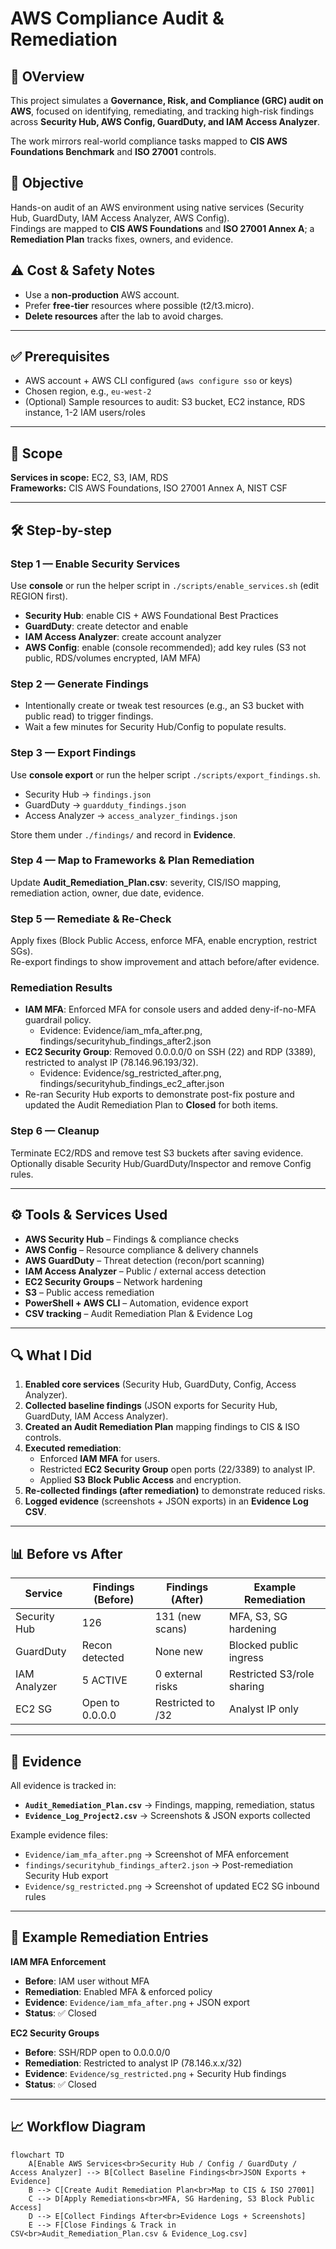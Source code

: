 # AWS Compliance Audit & Remediation

## 📌 OVerview
This project simulates a **Governance, Risk, and Compliance (GRC) audit on AWS**, focused on identifying, remediating, and tracking high-risk findings across **Security Hub, AWS Config, GuardDuty, and IAM Access Analyzer**.  

The work mirrors real-world compliance tasks mapped to **CIS AWS Foundations Benchmark** and **ISO 27001** controls.

## 📌 Objective
Hands-on audit of an AWS environment using native services (Security Hub, GuardDuty, IAM Access Analyzer, AWS Config).  
Findings are mapped to **CIS AWS Foundations** and **ISO 27001 Annex A**; a **Remediation Plan** tracks fixes, owners, and evidence.

## ⚠️ Cost & Safety Notes
- Use a **non-production** AWS account.  
- Prefer **free-tier** resources where possible (t2/t3.micro).  
- **Delete resources** after the lab to avoid charges.

---

## ✅ Prerequisites
- AWS account + AWS CLI configured (`aws configure sso` or keys)  
- Chosen region, e.g., `eu-west-2`  
- (Optional) Sample resources to audit: S3 bucket, EC2 instance, RDS instance, 1-2 IAM users/roles

---

## 🧭 Scope
**Services in scope:** EC2, S3, IAM, RDS  
**Frameworks:** CIS AWS Foundations, ISO 27001 Annex A, NIST CSF

---

## 🛠️ Step-by-step

### Step 1 — Enable Security Services
Use **console** or run the helper script in `./scripts/enable_services.sh` (edit REGION first).  
- **Security Hub**: enable CIS + AWS Foundational Best Practices  
- **GuardDuty**: create detector and enable  
- **IAM Access Analyzer**: create account analyzer  
- **AWS Config**: enable (console recommended); add key rules (S3 not public, RDS/volumes encrypted, IAM MFA)

### Step 2 — Generate Findings
- Intentionally create or tweak test resources (e.g., an S3 bucket with public read) to trigger findings.  
- Wait a few minutes for Security Hub/Config to populate results.

### Step 3 — Export Findings
Use **console export** or run the helper script `./scripts/export_findings.sh`.  
- Security Hub -> `findings.json`  
- GuardDuty -> `guardduty_findings.json`  
- Access Analyzer -> `access_analyzer_findings.json`

Store them under `./findings/` and record in **Evidence**.

### Step 4 — Map to Frameworks & Plan Remediation
Update **Audit_Remediation_Plan.csv**: severity, CIS/ISO mapping, remediation action, owner, due date, evidence.

### Step 5 — Remediate & Re-Check
Apply fixes (Block Public Access, enforce MFA, enable encryption, restrict SGs).  
Re-export findings to show improvement and attach before/after evidence.

### Remediation Results
- **IAM MFA**: Enforced MFA for console users and added deny-if-no-MFA guardrail policy. 
  - Evidence: Evidence/iam_mfa_after.png, findings/securityhub_findings_after2.json
- **EC2 Security Group**: Removed 0.0.0.0/0 on SSH (22) and RDP (3389), restricted to analyst IP (78.146.96.193/32).
  - Evidence: Evidence/sg_restricted_after.png, findings/securityhub_findings_ec2_after.json
- Re-ran Security Hub exports to demonstrate post-fix posture and updated the Audit Remediation Plan to **Closed** for both items.


### Step 6 — Cleanup
Terminate EC2/RDS and remove test S3 buckets after saving evidence.  
Optionally disable Security Hub/GuardDuty/Inspector and remove Config rules.

---

## ⚙️ Tools & Services Used
- **AWS Security Hub** – Findings & compliance checks  
- **AWS Config** – Resource compliance & delivery channels  
- **AWS GuardDuty** – Threat detection (recon/port scanning)  
- **IAM Access Analyzer** – Public / external access detection  
- **EC2 Security Groups** – Network hardening  
- **S3** – Public access remediation  
- **PowerShell + AWS CLI** – Automation, evidence export  
- **CSV tracking** – Audit Remediation Plan & Evidence Log  

---

## 🔍 What I Did
1. **Enabled core services** (Security Hub, GuardDuty, Config, Access Analyzer).  
2. **Collected baseline findings** (JSON exports for Security Hub, GuardDuty, IAM Access Analyzer).  
3. **Created an Audit Remediation Plan** mapping findings to CIS & ISO controls.  
4. **Executed remediation**:
   - Enforced **IAM MFA** for users.  
   - Restricted **EC2 Security Group** open ports (22/3389) to analyst IP.  
   - Applied **S3 Block Public Access** and encryption.  
5. **Re-collected findings (after remediation)** to demonstrate reduced risks.  
6. **Logged evidence** (screenshots + JSON exports) in an **Evidence Log CSV**.

---

## 📊 Before vs After

| Service       | Findings (Before) | Findings (After) | Example Remediation |
|---------------|------------------|------------------|---------------------|
| Security Hub  | 126              | 131 (new scans)  | MFA, S3, SG hardening |
| GuardDuty     | Recon detected   | None new         | Blocked public ingress |
| IAM Analyzer  | 5 ACTIVE         | 0 external risks | Restricted S3/role sharing |
| EC2 SG        | Open to 0.0.0.0  | Restricted to /32 | Analyst IP only |

---

## 📂 Evidence

All evidence is tracked in:  
- **`Audit_Remediation_Plan.csv`** → Findings, mapping, remediation, status  
- **`Evidence_Log_Project2.csv`** → Screenshots & JSON exports collected  

Example evidence files:
- `Evidence/iam_mfa_after.png` → Screenshot of MFA enforcement  
- `findings/securityhub_findings_after2.json` → Post-remediation Security Hub export  
- `Evidence/sg_restricted.png` → Screenshot of updated EC2 SG inbound rules  

---

## 📑 Example Remediation Entries

**IAM MFA Enforcement**  
- **Before**: IAM user without MFA  
- **Remediation**: Enabled MFA & enforced policy  
- **Evidence**: `Evidence/iam_mfa_after.png` + JSON export  
- **Status**: ✅ Closed  

**EC2 Security Groups**  
- **Before**: SSH/RDP open to 0.0.0.0/0  
- **Remediation**: Restricted to analyst IP (78.146.x.x/32)  
- **Evidence**: `Evidence/sg_restricted.png` + Security Hub findings  
- **Status**: ✅ Closed  

---

## 📈 Workflow Diagram

```mermaid
flowchart TD
    A[Enable AWS Services<br>Security Hub / Config / GuardDuty / Access Analyzer] --> B[Collect Baseline Findings<br>JSON Exports + Evidence]
    B --> C[Create Audit Remediation Plan<br>Map to CIS & ISO 27001]
    C --> D[Apply Remediations<br>MFA, SG Hardening, S3 Block Public Access]
    D --> E[Collect Findings After<br>Evidence Logs + Screenshots]
    E --> F[Close Findings & Track in CSV<br>Audit_Remediation_Plan.csv & Evidence_Log.csv]
